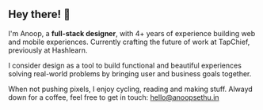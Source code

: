## Hey there! 👋
I'm Anoop, a **full-stack designer**, with 4+ years of experience building web and mobile experiences. Currently crafting the future of work at TapChief, previously at Hashlearn.

I consider design as a tool to build functional and beautiful experiences solving real-world problems by bringing user and business goals together. 

When not pushing pixels, I enjoy cycling, reading and making stuff. Alwayd down for a coffee, feel free to get in touch: hello@anoopsethu.in
